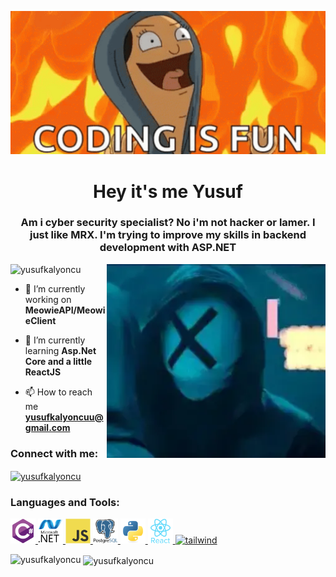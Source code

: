 ![MasterHead](https://github.com/yusufkalyoncu/yusufkalyoncu/blob/main/coding_is_fun.gif?raw=true)
<h1 align="center">Hey it's me Yusuf</h1>
<h3 align="center">Am i cyber security specialist? No i'm not hacker or lamer. I just like MRX. I'm trying to improve my skills in backend development with ASP.NET</h3>
<img align="right" alt="MRX" width="350" class="img" src="https://raw.githubusercontent.com/yusufkalyoncu/yusufkalyoncu/main/mrx.webp">
<p align="left"> <img src="https://komarev.com/ghpvc/?username=yusufkalyoncu&label=Profile%20views&color=0e75b6&style=flat" alt="yusufkalyoncu" /> </p>

- 🔭 I’m currently working on **MeowieAPI/MeowieClient**

- 🌱 I’m currently learning **Asp.Net Core and a little ReactJS**

- 📫 How to reach me **yusufkalyoncuu@gmail.com**

<h3 align="left">Connect with me:</h3>
<p align="left">
<a href="https://linkedin.com/in/yusufkalyoncu" target="blank"><img align="center" src="https://raw.githubusercontent.com/rahuldkjain/github-profile-readme-generator/master/src/images/icons/Social/linked-in-alt.svg" alt="yusufkalyoncu" height="30" width="40" /></a>
</p>

<h3 align="left">Languages and Tools:</h3>
<p align="left"> <a href="https://www.w3schools.com/cs/" target="_blank" rel="noreferrer"> <img src="https://raw.githubusercontent.com/devicons/devicon/master/icons/csharp/csharp-original.svg" alt="csharp" width="40" height="40"/> </a> <a href="https://dotnet.microsoft.com/" target="_blank" rel="noreferrer"> <img src="https://raw.githubusercontent.com/devicons/devicon/master/icons/dot-net/dot-net-original-wordmark.svg" alt="dotnet" width="40" height="40"/> </a> <a href="https://developer.mozilla.org/en-US/docs/Web/JavaScript" target="_blank" rel="noreferrer"> <img src="https://raw.githubusercontent.com/devicons/devicon/master/icons/javascript/javascript-original.svg" alt="javascript" width="40" height="40"/> </a> <a href="https://www.postgresql.org" target="_blank" rel="noreferrer"> <img src="https://raw.githubusercontent.com/devicons/devicon/master/icons/postgresql/postgresql-original-wordmark.svg" alt="postgresql" width="40" height="40"/> </a> <a href="https://www.python.org" target="_blank" rel="noreferrer"> <img src="https://raw.githubusercontent.com/devicons/devicon/master/icons/python/python-original.svg" alt="python" width="40" height="40"/> </a> <a href="https://reactjs.org/" target="_blank" rel="noreferrer"> <img src="https://raw.githubusercontent.com/devicons/devicon/master/icons/react/react-original-wordmark.svg" alt="react" width="40" height="40"/> </a> <a href="https://tailwindcss.com/" target="_blank" rel="noreferrer"> <img src="https://www.vectorlogo.zone/logos/tailwindcss/tailwindcss-icon.svg" alt="tailwind" width="40" height="40"/> </a> </p>

<p><img align="left" src="https://github-readme-stats.vercel.app/api/top-langs?username=yusufkalyoncu&show_icons=true&locale=en&layout=compact" alt="yusufkalyoncu" /></p>

<p>&nbsp;<img align="center" src="https://github-readme-stats.vercel.app/api?username=yusufkalyoncu&show_icons=true&locale=en" alt="yusufkalyoncu" /></p>
